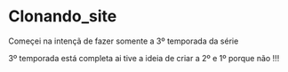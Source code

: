# Clonando_site
Começei na intençã de fazer somente a 3º temporada da série

3º temporada está completa ai tive a ideia de criar a 2º e 1º porque não !!! 